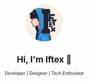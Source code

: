 <div align="center">
  <img src="Assets/iftex-3d.png" width="120" alt="Logo" />
  <h1>Hi, I'm Iftex 👋</h1>
  <p><em>Developer | Designer | Tech Enthusiast</em></p>
</div>
